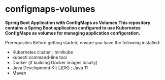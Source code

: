 # configmaps-volumes
**Spring Boot Application with ConfigMaps as Volumes**
**This repository contains a Spring Boot application configured to use Kubernetes ConfigMaps as volumes for managing application configuration.**

Prerequisites
Before getting started, ensure you have the following installed:

* Kubernetes cluster : minikube
* kubectl command-line tool
* Docker (if building Docker images locally)
* Java Development Kit (JDK) : Java 11 
* Maven


